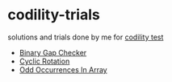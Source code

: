 # codility-trials

solutions and trials done by me for [codility test](https://app.codility.com/programmers/)

- [Binary Gap Checker](https://github.com/ric-v/codility-trials/tree/main/binary-gap-checker)
- [Cyclic Rotation](https://github.com/ric-v/codility-trials/tree/main/cyclic-rotation)
- [Odd Occurrences In Array](https://github.com/ric-v/codility-trials/tree/main/odd-occurrences-in-array)
